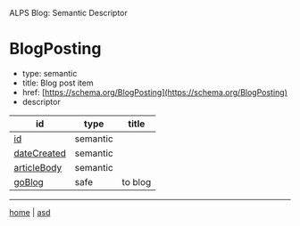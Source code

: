 ALPS Blog: Semantic Descriptor
# BlogPosting
 * type: semantic
 * title: Blog post item
 * href: [https://schema.org/BlogPosting](https://schema.org/BlogPosting)
 * descriptor

| id | type | title |
|---|---|---|
| [id](semantic.id.md) | semantic |  |
| [dateCreated](semantic.dateCreated.md) | semantic |  |
| [articleBody](semantic.articleBody.md) | semantic |  |
| [goBlog](safe.goBlog.md) | safe | to blog |

---

[home](../index.md) | [asd](../profile.svg)